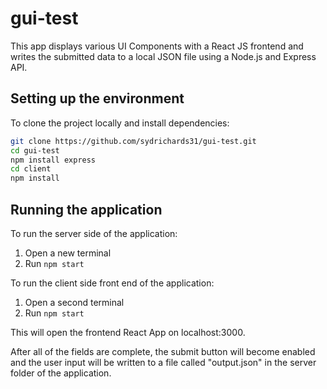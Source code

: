 # gui-test

This app displays various UI Components with a React JS frontend and writes the submitted data to a local JSON file using a Node.js and Express API.

## Setting up the environment

To clone the project locally and install dependencies:

```bash
git clone https://github.com/sydrichards31/gui-test.git
cd gui-test
npm install express
cd client
npm install
```

## Running the application

To run the server side of the application:

1. Open a new terminal
2. Run ``` npm start ```

To run the client side front end of the application:
1. Open a second terminal
2. Run  ``` npm start ```

This will open the frontend React App on localhost:3000.

After all of the fields are complete, the submit button will become enabled and the user input will be written to a file called "output.json" in the server folder of the application.
